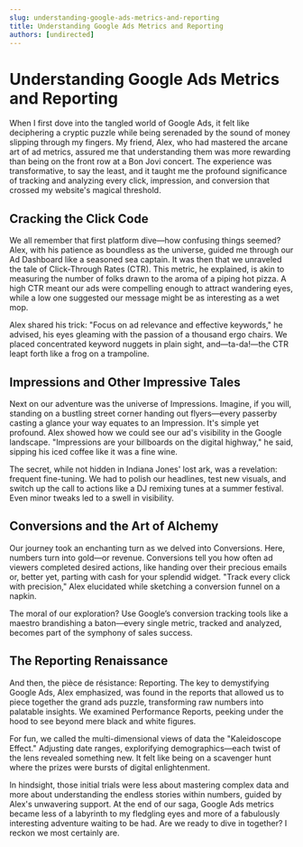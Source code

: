 ```yaml
---
slug: understanding-google-ads-metrics-and-reporting
title: Understanding Google Ads Metrics and Reporting
authors: [undirected]
---
```


# Understanding Google Ads Metrics and Reporting

When I first dove into the tangled world of Google Ads, it felt like deciphering a cryptic puzzle while being serenaded by the sound of money slipping through my fingers. My friend, Alex, who had mastered the arcane art of ad metrics, assured me that understanding them was more rewarding than being on the front row at a Bon Jovi concert. The experience was transformative, to say the least, and it taught me the profound significance of tracking and analyzing every click, impression, and conversion that crossed my website's magical threshold.

## Cracking the Click Code

We all remember that first platform dive—how confusing things seemed? Alex, with his patience as boundless as the universe, guided me through our Ad Dashboard like a seasoned sea captain. It was then that we unraveled the tale of Click-Through Rates (CTR). This metric, he explained, is akin to measuring the number of folks drawn to the aroma of a piping hot pizza. A high CTR meant our ads were compelling enough to attract wandering eyes, while a low one suggested our message might be as interesting as a wet mop.

Alex shared his trick: "Focus on ad relevance and effective keywords," he advised, his eyes gleaming with the passion of a thousand ergo chairs. We placed concentrated keyword nuggets in plain sight, and—ta-da!—the CTR leapt forth like a frog on a trampoline.

## Impressions and Other Impressive Tales

Next on our adventure was the universe of Impressions. Imagine, if you will, standing on a bustling street corner handing out flyers—every passerby casting a glance your way equates to an Impression. It's simple yet profound. Alex showed how we could see our ad's visibility in the Google landscape. "Impressions are your billboards on the digital highway," he said, sipping his iced coffee like it was a fine wine.

The secret, while not hidden in Indiana Jones' lost ark, was a revelation: frequent fine-tuning. We had to polish our headlines, test new visuals, and switch up the call to actions like a DJ remixing tunes at a summer festival. Even minor tweaks led to a swell in visibility.

## Conversions and the Art of Alchemy

Our journey took an enchanting turn as we delved into Conversions. Here, numbers turn into gold—or revenue. Conversions tell you how often ad viewers completed desired actions, like handing over their precious emails or, better yet, parting with cash for your splendid widget. "Track every click with precision," Alex elucidated while sketching a conversion funnel on a napkin.

The moral of our exploration? Use Google’s conversion tracking tools like a maestro brandishing a baton—every single metric, tracked and analyzed, becomes part of the symphony of sales success.

## The Reporting Renaissance

And then, the pièce de résistance: Reporting. The key to demystifying Google Ads, Alex emphasized, was found in the reports that allowed us to piece together the grand ads puzzle, transforming raw numbers into palatable insights. We examined Performance Reports, peeking under the hood to see beyond mere black and white figures.

For fun, we called the multi-dimensional views of data the "Kaleidoscope Effect." Adjusting date ranges, explorifying demographics—each twist of the lens revealed something new. It felt like being on a scavenger hunt where the prizes were bursts of digital enlightenment.

In hindsight, those initial trials were less about mastering complex data and more about understanding the endless stories within numbers, guided by Alex's unwavering support. At the end of our saga, Google Ads metrics became less of a labyrinth to my fledgling eyes and more of a fabulously interesting adventure waiting to be had. Are we ready to dive in together? I reckon we most certainly are.